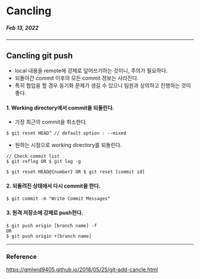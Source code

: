 # Cancling

##### Feb 13, 2022

---

## Cancling git push

- local 내용을 remote에 강제로 덮어쓰기하는 것이니, 주의가 필요하다.
- 되돌아간 commit 이후의 모든 commit 정보는 사라진다.
- 특히 협업을 할 경우 동기화 문제가 생길 수 있으니 팀원과 상의하고 진행하는 것이 좋다.

#### 1. Working directory에서 commit을 되돌린다.

- 가장 최근의 commit을 취소한다.

```
$ git reset HEAD^ // default option : --mixed
```

- 원하는 시점으로 working directory를 되돌린다.

```
// Check commit list
$ git reflog OR $ git log -g

$ git reset HEAD@{number} OR $ git reset [commit id]
```

#### 2. 되돌려진 상태에서 다시 commit을 한다.

```
$ git commit -m "Write Commit Messages"
```

#### 3. 원격 저장소에 강제로 push한다.

```
$ git push origin [branch name] -f
OR
$ git push origin +[branch name]
```

---

### Reference

https://gmlwjd9405.github.io/2018/05/25/git-add-cancle.html

